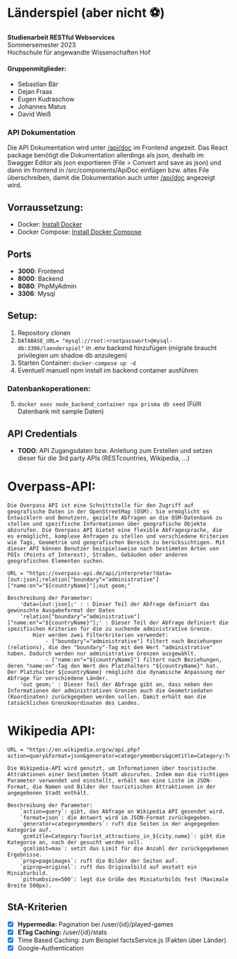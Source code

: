 # Länderspiel (aber nicht ⚽)

**Studienarbeit RESTful Webservices<br>**
Sommersemester 2023<br>
Hochschule für angewandte Wissenschaften Hof<br>

#### Gruppenmitglieder:
- Sebastian Bär
- Dejan Fraas
- Eugen Kudraschow
- Johannes Matus
- David Weiß

### API Dokumentation

 Die API Dokumentation wird unter [/api/doc](http://localhost:3000/api/doc) im Frontend angezeit. Das React package benötigt die Dokumentation allerdings als json, deshalb im Swagger Editor als json exportieren (File > Convert and save as json) und dann im frontend in /src/components/ApiDoc einfügen bzw. altes File überschreiben, damit die Dokumentation auch unter [/api/doc](http://localhost:3000/api/doc) angezeigt wird.

## Vorraussetzung:

- Docker: [Install Docker](https://docs.docker.com/get-docker/)
- Docker Compose: [Install Docker Compose](https://docs.docker.com/compose/install/)

## Ports

- **3000**: Frontend
- **8000**: Backend
- **8080**: PhpMyAdmin
- **3306**: Mysql

## Setup:<br>
1. Repository clonen
2. ```DATABASE_URL= "mysql://root:<rootpasswort>@mysql-db:3306/laenderspiel"``` in .env backend hinzufügen (migrate braucht privilegien um shadow db anzulegen)
3. Starten Container: ```docker-compose up -d```
4. Eventuell manuell npm install im backend container ausführen
### Datenbankoperationen:
5. ```docker exec node_backend_container npx prisma db seed``` (Füllt Datenbank mit sample Daten)

## API Credentials
- **TODO**: API Zugangsdaten bzw. Anleitung zum Erstellen und setzen dieser für die 3rd party APIs (RESTcountries, Wikipedia, ...)

# Overpass-API:
    Die Overpass API ist eine Schnittstelle für den Zugriff auf geografische Daten in der OpenStreetMap (OSM). Sie ermöglicht es Entwicklern und Benutzern, gezielte Abfragen an die OSM-Datenbank zu stellen und spezifische Informationen über geografische Objekte abzurufen. Die Overpass API bietet eine flexible Abfragesprache, die es ermöglicht, komplexe Anfragen zu stellen und verschiedene Kriterien wie Tags, Geometrie und geografischen Bereich zu berücksichtigen. Mit dieser API können Benutzer beispielsweise nach bestimmten Arten von POIs (Points of Interest), Straßen, Gebäuden oder anderen geografischen Elementen suchen.

    URL = "https://overpass-api.de/api/interpreter?data=[out:json];relation["boundary"="administrative"]["name:en"="${countryName}"];out geom;"
    
    Beschreibung der Parameter:
        'data=[out:json];' : : Dieser Teil der Abfrage definiert das gewünschte Ausgabeformat der Daten
        'relation["boundary"="administrative"]["name:en"="${countryName}"];' : Dieser Teil der Abfrage definiert die spezifischen Kriterien für die zu suchende administrative Grenze. 
            Hier werden zwei Filterkriterien verwendet:
                - ["boundary"="administrative"] filtert nach Beziehungen (relations), die den "boundary"-Tag mit dem Wert "administrative" haben. Dadurch werden nur administrative Grenzen ausgewählt.
                - ["name:en"="${countryName}"] filtert nach Beziehungen, deren "name:en"-Tag den Wert des Platzhalters "${countryName}" hat. Der Platzhalter ${countryName} rmöglicht die dynamische Anpassung der Abfrage für verschiedene Länder.
        'out geom;' : Dieser Teil der Abfrage gibt an, dass neben den Informationen der administrativen Grenzen auch die Geometriedaten (Koordinaten) zurückgegeben werden sollen. Damit erhält man die tatsächlichen Grenzkoordinaten des Landes.

# Wikipedia API: 
    URL = "https://en.wikipedia.org/w/api.php?action=query&format=json&generator=categorymembers&gcmtitle=Category:Tourist_attractions_in_${city.name}&gcmlimit=max&prop=pageimages&piprop=original&pithumbsize=500"

    Die Wikipedia-API wird genutzt, um Informationen über touristische Attraktionen einer bestimmten Stadt abzurufen. Indem man die richtigen Parameter verwendet und einstellt, erhält man eine Liste im JSON-Format, die Namen und Bilder der touristischen Attraktionen in der angegebenen Stadt enthält.

    Beschreibung der Parameter: 
        `action=query`: gibt, das Abfrage an Wikipedia API gesendet wird.
        `format=json`: die Antwort wird im JSON-Format zurückgegeben.
        `generator=categorymembers`: ruft die Seiten in der angegegeben Kategorie auf.
        `gcmtitle=Category:Tourist_attractions_in_${city.name}`: gibt die Kategorie an, nach der gesucht werden soll.
        `gcmlimit=max`: setzt das Limit für die Anzahl der zurückgegebenen Ergebnisse.
        `prop=pageimages`: ruft die Bilder der Seiten auf.
        `piprop=original`: ruft das Originalbild auf anstatt ein Miniaturbild.
        `pithumbsize=500`: legt die Größe des Miniaturbilds fest (Maximale Breite 500px).

## StA-Kriterien
- [x] **Hypermedia:** Pagination bei /user/{id}/played-games
- [x] **ETag Caching:** /user/{id}/stats
- [x] Time Based Caching: zum Beispiel factsService.js (Fakten über Länder)
- [x] Google-Authentication
